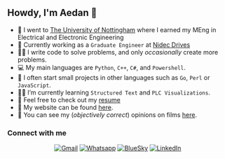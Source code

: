 ## Howdy, I'm Aedan :wave:

- :school: I went to [The University of Nottingham](https://www.nottingham.ac.uk/) where I earned my MEng in Electrical and Electronic Engineering
- :office: Currently working as a `Graduate Engineer` at [Nidec Drives](https://acim.nidec.com/en/drives/control-techniques)
- :technologist: I write code to solve problems, and only *occasionally* create more problems.
- :computer: My main languages are `Python`, `C++`, `C#`, and `Powershell`.
- :seedling: I often start small projects in other languages such as `Go`, `Perl` or `JavaScript`.
- :student: I’m currently learning `Structured Text` and `PLC Visualizations`.
- :thinking: Feel free to check out my [resume](https://aedanm.uk/resume)
- :star2: My website can be found [here](https://aedanm.uk).
- :movie_camera: You can see my (*objectively correct*) opinions on films [here](https://aedanm.uk/media).

### Connect with me
<p align="center">
	<a href="mailto:aedan.mchale@gmail.com"><img img src="https://img.shields.io/badge/gmail-%23EA4335.svg?style=plastic&logo=gmail&logoColor=white" alt="Gmail"/></a>
	<a href="https://wa.me/07519947712"><img src="https://img.shields.io/badge/whatsapp-%2325D366.svg?style=plastic&logo=whatsapp&logoColor=white" alt="Whatsapp"/></a>
	<a href="https://bsky.app/profile/aedanm.bsky.social"><img src="https://img.shields.io/badge/bluesky-0285FF.svg?style=plastic&logo=bluesky&logoColor=white" alt="BlueSky"/></a>
	<a href="https://www.linkedin.com/in/aedanmchale/"><img src="https://img.shields.io/badge/linkedin-%230A66C2.svg?style=plastic&logo=linkedin&logoColor=white" alt="LinkedIn"/></a>
</p>
